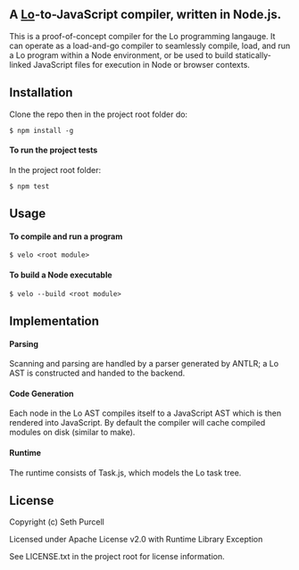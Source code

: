 ## A [Lo](http://lolang.org)-to-JavaScript compiler, written in Node.js.

This is a proof-of-concept compiler for the Lo programming langauge. It can operate as a load-and-go compiler to seamlessly compile, load, and run a Lo program within a Node environment, or be used to build statically-linked JavaScript files for execution in Node or browser contexts.

## Installation

Clone the repo then in the project root folder do:

    $ npm install -g
    
#### To run the project tests 

In the project root folder:

    $ npm test
    
## Usage

#### To compile and run a program

    $ velo <root module>


#### To build a Node executable

    $ velo --build <root module>


## Implementation

#### Parsing

Scanning and parsing are handled by a parser generated by ANTLR; a Lo AST is constructed and handed to the backend.

#### Code Generation

Each node in the Lo AST compiles itself to a JavaScript AST which is then rendered into JavaScript. By default the compiler will cache compiled modules on disk (similar to make).

#### Runtime

The runtime consists of Task.js, which models the Lo task tree.

## License

Copyright (c) Seth Purcell

Licensed under Apache License v2.0 with Runtime Library Exception

See LICENSE.txt in the project root for license information.